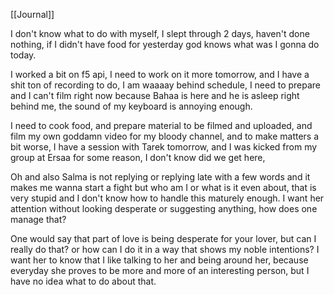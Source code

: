 [[Journal]]

I don't know what to do with myself, I slept through 2 days, haven't done nothing, if I didn't have food for yesterday god knows what was I gonna do today.

I worked a bit on f5 api, I need to work on it more tomorrow, and I have a shit ton of recording to do, I am waaaay behind schedule, I need to prepare and I can't film right now because Bahaa is here and he is asleep right behind me, the sound of my keyboard is annoying enough.

I need to cook food, and prepare material to be filmed and uploaded, and film my own goddamn video for my bloody channel, and to make matters a bit worse, I have a session with Tarek tomorrow, and I was kicked from my group at Ersaa for some reason, I don't know did we get here,

Oh and also Salma is not replying or replying late with a few words and it makes me wanna start a fight but who am I or what is it even about, that is very stupid and I don't know how to handle this maturely enough. I want her attention without looking desperate or suggesting anything, how does one manage that?

One would say that part of love is being desperate for your lover, but can I really do that? or how can I do it in a way that shows my noble intentions? I want her to know that I like talking to her and being around her, because everyday she proves to be more and more of an interesting person, but I have no idea what to do about that.
